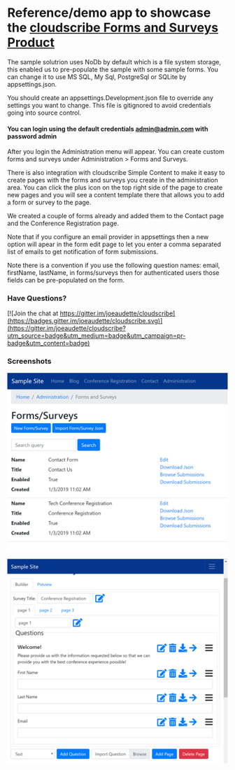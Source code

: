# Reference/demo app to showcase the [cloudscribe Forms and Surveys Product](https://www.cloudscribe.com/products/cloudscribe-forms-and-surveys-solution)

The sample solutrion uses NoDb by default which is a file system storage, this enabled us to pre-populate the sample with some sample forms. You can change it to use MS SQL, My Sql, PostgreSql or SQLite by appsettings.json.

You should create an appsettings.Development.json file to override any settings you want to change. This file is gitignored to avoid credentials going into source control.

#### You can login using the default credentials admin@admin.com with password admin

After you login the Administration menu will appear. You can create custom forms and surveys under Administration > Forms and Surveys.

There is also integration with cloudscribe Simple Content to make it easy to create pages with the forms and surveys you create in the administration area. You can click the plus icon on the top right side of the page to create new pages and you will see a content template there that allows you to add a form or survey to the page.

We created a couple of forms already and added them to the Contact page and the Conference Registration page.

Note that if you configure an email provider in appsettings then a new option will apear in the form edit page to let you enter a comma separated list of emails to get notification of form submissions.

Note there is a convention if you use the following question names: email, firstName, lastName, in forms/surveys then for authenticated users those fields can be pre-populated on the form.

### Have Questions?

[![Join the chat at https://gitter.im/joeaudette/cloudscribe](https://badges.gitter.im/joeaudette/cloudscribe.svg)](https://gitter.im/joeaudette/cloudscribe?utm_source=badge&utm_medium=badge&utm_campaign=pr-badge&utm_content=badge)

### Screenshots

![Form List screen shot](/screen-shots/form-survey-list.jpg)

![Form Builder screen shot](/screen-shots/form-builder1.jpg)




